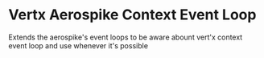 # Vertx Aerospike Context Event Loop
Extends the aerospike's event loops to be aware abount vert'x context event loop and use whenever it's possible
